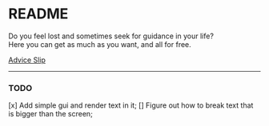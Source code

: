 # README

Do you feel lost and sometimes seek for guidance in your life?<br>
Here you can get as much as you want, and all for free.

[Advice Slip](https://adviceslip.com/)

---

### TODO
[x] Add simple gui and render text in it;
[] Figure out how to break text that is bigger than the screen;

